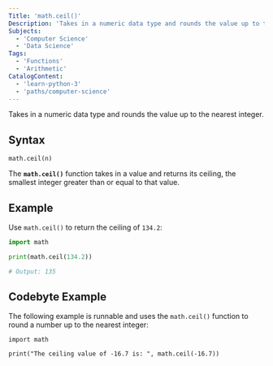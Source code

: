 ```yaml
---
Title: 'math.ceil()'
Description: 'Takes in a numeric data type and rounds the value up to the nearest integer.'
Subjects:
  - 'Computer Science'
  - 'Data Science'
Tags:
  - 'Functions'
  - 'Arithmetic'
CatalogContent:
  - 'learn-python-3'
  - 'paths/computer-science'
---
```


Takes in a numeric data type and rounds the value up to the nearest integer.

## Syntax

```pseudo
math.ceil(n)
```

The **`math.ceil()`** function takes in a value and returns its ceiling, the smallest integer greater than or equal to that value.

## Example

Use `math.ceil()` to return the ceiling of `134.2`:

```py
import math

print(math.ceil(134.2))

# Output: 135
```

## Codebyte Example

The following example is runnable and uses the `math.ceil()` function to round a number up to the nearest integer:

```codebyte/python
import math

print("The ceiling value of -16.7 is: ", math.ceil(-16.7))
```
